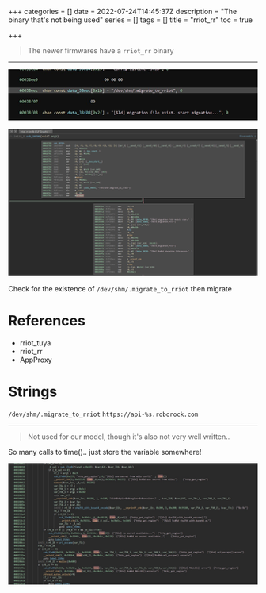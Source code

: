 +++
categories = []
date = 2022-07-24T14:45:37Z
description = "The binary that's not being used"
series = []
tags = []
title = "rriot_rr"
toc = true

+++
> The newer firmwares have a `rriot_rr` binary

***

![](/uploads/20220724-snipaste_2022-07-25_00-45-55.jpg)

![](/uploads/20220724-snipaste_2022-07-25_00-54-46.jpg)

Check for the existence of `/dev/shm/.migrate_to_rriot` then migrate

# References

* rriot_tuya
* rriot_rr
* AppProxy

# Strings

`/dev/shm/.migrate_to_rriot`
`https://api-%s.roborock.com`

***

> Not used for our model, though it's also not very well written..

So many calls to time().. just store the variable somewhere!

**![](/uploads/20220724-snipaste_2022-07-25_00-51-07.jpg)**